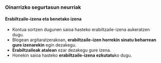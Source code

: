### Oinarrizko segurtasun neurriak
#### Erabiltzaile-izena eta benetako izena

- Kontua sortzen dugunen saioa hasteko erabiltzaile-izena aukeratzen dugu.
- Blogean argitaratzerakoan, **erabiltzaile-izen horrekin sinatu beharrean gure izenarekin** egin dezakegu.
- **Erabiltzaileak atalean** ezar dezakegu gure izena.
- Honekin saioa hasteko **erabiltzaile-izena ezkutatu**ko dugu.